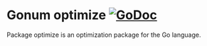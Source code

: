 # Gonum optimize [![GoDoc](https://godoc.org/github.com/jingcheng-WU/gonum/optimize?status.svg)](https://godoc.org/github.com/jingcheng-WU/gonum/optimize)

Package optimize is an optimization package for the Go language.
